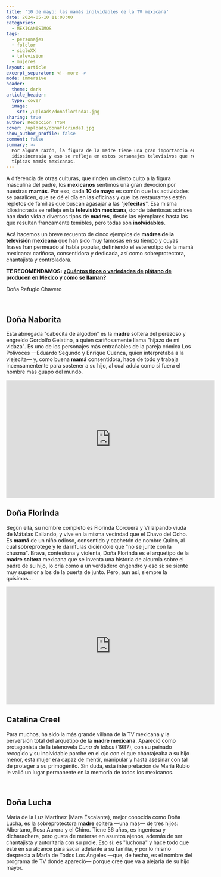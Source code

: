 ```yaml
---
title: '10 de mayo: las mamás inolvidables de la TV mexicana'
date: 2024-05-10 11:00:00
categories:
  - MEXICANISIMOS
tags:
  - personajes
  - folclor
  - sigloXX
  - television
  - mujeres
layout: article
excerpt_separator: <!--more-->
mode: immersive
header:
  theme: dark
article_header:
  type: cover
  image:
    src: /uploads/donaflorinda1.jpg
sharing: true
author: Redacción TYSM
cover: /uploads/donaflorinda1.jpg
show_author_profile: false
comment: false
summary: >-
  Por alguna razón, la figura de la madre tiene una gran importancia en nuestra
  idiosincrasia y eso se refleja en estos personajes televisivos que retratan a
  típicas mamás mexicanas. 
---
```

A diferencia de otras culturas, que rinden un cierto culto a la figura masculina del padre, los **mexicanos** sentimos una gran devoción por nuestras **mamás**. Por eso, cada **10 de may**o es común que las actividades se paralicen, que se dé el día en las oficinas y que los restaurantes estén repletos de familias que buscan agasajar a las "**jefecitas**". Esa misma idiosincrasia se refleja en la **televisión mexican**a, donde talentosas actrices han dado vida a diversos tipos de **madres**, desde las ejemplares hasta las que resultan francamente temibles, pero todas son **inolvidables**.

Acá hacemos un breve recuento de cinco ejemplos de **madres de la televisión mexicana** que han sido muy famosas en su tiempo y cuyas frases han permeado al habla popular, definiendo el estereotipo de la mamá mexicana: cariñosa, consentidora y dedicada, así como sobreprotectora, chantajista y controladora.

**TE RECOMENDAMOS:** [**¿Cuántos tipos o variedades de plátano de producen en México y cómo se llaman?**](https://blog.tonoysumariachi.com/gastronomia/2024/04/23/cu%C3%A1ntos-tipos-o-variedades-se-producen-en-m%C3%A9xico-y-c%C3%B3mo-se-llaman.html)

Doña Refugio Chavero

&nbsp;

## Doña Naborita

Esta abnegada "cabecita de algodón" es la **madre** soltera del perezoso y engreído Gordolfo Gelatino, a quien cariñosamente llama "hijazo de mi vidaza". Es uno de los personajes más entrañables de la pareja cómica Los Polivoces —Eduardo Segundo y Enrique Cuenca, quien interpretaba a la viejecita— y, como buena **mamá** consentidora, hace de todo y trabaja incensamentente para sostener a su hijo, al cual adula como si fuera el hombre más guapo del mundo.

<iframe width="560" height="315" src="https://www.youtube.com/embed/pjSkuC0TRcc?si=MPL6L1zU9rUNb-ky" title="YouTube video player" frameborder="0" allow="accelerometer; autoplay; clipboard-write; encrypted-media; gyroscope; picture-in-picture; web-share" referrerpolicy="strict-origin-when-cross-origin" allowfullscreen=""></iframe>

## Doña Florinda

Según ella, su nombre completo es Florinda Corcuera y Villalpando viuda de Mátalas Callando, y vive en la misma vecindad que el Chavo del Ocho. Es **mamá** de un niño odioso, consentido y cachetón de nombre Quico, al cual sobreprotege y le da ínfulas diciéndole que "no se junte con la chusma". Brava, contestona y violenta, Doña Florinda es el arquetipo de la **madre soltera** mexicana que se inventa una historia de alcurnia sobre el padre de su hijo, lo cría como a un verdadero engendro y eso sí: se siente muy superior a los de la puerta de junto. Pero, aun así, siempre la quisimos…

<iframe width="560" height="315" src="https://www.youtube.com/embed/kRN9UHdjB2A?si=avEuqxfI7gqKEVcH" title="YouTube video player" frameborder="0" allow="accelerometer; autoplay; clipboard-write; encrypted-media; gyroscope; picture-in-picture; web-share" referrerpolicy="strict-origin-when-cross-origin" allowfullscreen></iframe>

## Catalina Creel

Para muchos, ha sido la más grande villana de la TV mexicana y la perversión total del arquetipo de la **madre mexicana**. Apareció como protagonista de la telenovela *Cuna de lobos* (1987), con su peinado recogido y su inolvidable parche en el ojo con el que chantajeaba a su hijo menor, esta mujer era capaz de mentir, manipular y hasta asesinar con tal de proteger a su primogénito. Sin duda, esta interpretación de María Rubio le valió un lugar permanente en la memoria de todos los mexicanos.

&nbsp;

## Doña Lucha

María de la Luz Martínez (Mara Escalante), mejor conocida como Doña Lucha, es la sobreprotectora **madre** soltera —una más— de tres hijos: Albertano, Rosa Aurora y el Chino. Tiene 56 años, es ingeniosa y dicharachera, pero gusta de meterse en asuntos ajenos, además de ser chantajista y autoritaria con su prole. Eso sí: es "luchona" y hace todo que esté en su alcance para sacar adelante a su familia, y por lo mismo desprecia a María de Todos Los Ángeles —que, de hecho, es el nombre del programa de TV donde apareció— porque cree que  va a alejarla de su hijo mayor.

&nbsp;